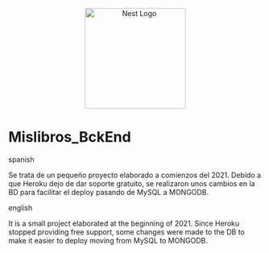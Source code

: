 <p align="center">
  <img src="https://encrypted-tbn0.gstatic.com/images?q=tbn:ANd9GcRK9t_UkvVO67JV6WHrNeO456CzQsFmK07aYMOtomFzjweKFNapD4YTlLwAupaH9zv3PCU&usqp=CAU" width="200" alt="Nest Logo" />
</p>

# Mislibros_BckEnd

spanish

Se trata de un pequeño proyecto elaborado a comienzos del 2021. Debido a que Heroku dejo de dar soporte gratuito, se realizaron unos cambios en la BD para facilitar el deploy pasando de MySQL a MONGODB.

english

It is a small project elaborated at the beginning of 2021. Since Heroku stopped providing free support, some changes were made to the DB to make it easier to deploy moving from MySQL to MONGODB.
